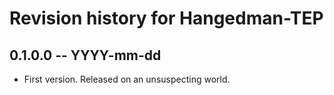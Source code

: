 # Revision history for Hangedman-TEP

## 0.1.0.0 -- YYYY-mm-dd

* First version. Released on an unsuspecting world.
